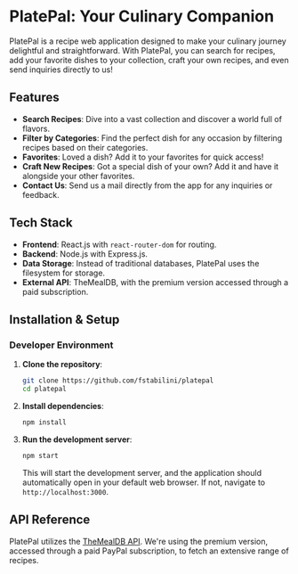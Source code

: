 # PlatePal: Your Culinary Companion

PlatePal is a recipe web application designed to make your culinary journey delightful and straightforward. With PlatePal, you can search for recipes, add your favorite dishes to your collection, craft your own recipes, and even send inquiries directly to us!

## Features

- **Search Recipes**: Dive into a vast collection and discover a world full of flavors.
- **Filter by Categories**: Find the perfect dish for any occasion by filtering recipes based on their categories.
- **Favorites**: Loved a dish? Add it to your favorites for quick access!
- **Craft New Recipes**: Got a special dish of your own? Add it and have it alongside your other favorites.
- **Contact Us**: Send us a mail directly from the app for any inquiries or feedback.

## Tech Stack

- **Frontend**: React.js with `react-router-dom` for routing.
- **Backend**: Node.js with Express.js.
- **Data Storage**: Instead of traditional databases, PlatePal uses the filesystem for storage.
- **External API**: TheMealDB, with the premium version accessed through a paid subscription.

## Installation & Setup

### Developer Environment

1. **Clone the repository**:

   ```bash
   git clone https://github.com/fstabilini/platepal
   cd platepal
   ```

2. **Install dependencies**:

   ```bash
   npm install
   ```

3. **Run the development server**:

   ```bash
   npm start
   ```

   This will start the development server, and the application should automatically open in your default web browser. If not, navigate to `http://localhost:3000`.

## API Reference

PlatePal utilizes the [TheMealDB API](https://www.themealdb.com/api.php). We're using the premium version, accessed through a paid PayPal subscription, to fetch an extensive range of recipes.
